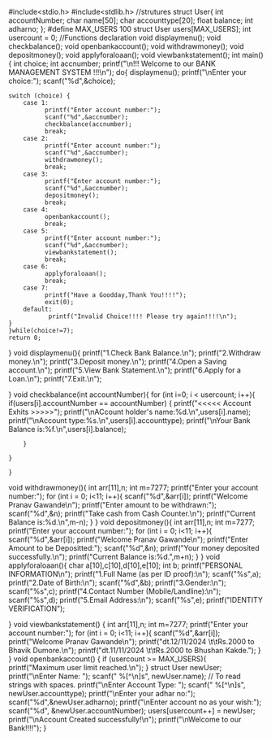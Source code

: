 #include<stdio.h>
#include<stdlib.h>
//strutures
struct User{
        int accountNumber;
        char name[50];
        char accounttype[20];
        float balance;
        int adharno;
    };
#define MAX_USERS 100
struct User users[MAX_USERS];
int usercount = 0;
//Functions declaration
void displaymenu();
void checkbalance();
void openbankaccount();
void withdrawmoney();
void depositmoney();
void applyforaloaan();
void viewbankstatement();
int main()
{ 
    int choice;
    int accnumber;
    printf("\n!!! Welcome to our BANK MANAGEMENT SYSTEM !!!\n");
   do{
    displaymenu();
    printf("\nEnter your choice:");
    scanf("%d",&choice);

    switch (choice) {
        case 1:
              printf("Enter account number:");
              scanf("%d",&accnumber);
              checkbalance(accnumber);
              break;
        case 2:
              printf("Enter account number:");
              scanf("%d",&accnumber);
              withdrawmoney();
              break;
        case 3:
              printf("Enter account number:");
              scanf("%d",&accnumber);
              depositmoney();
              break;
        case 4:
              openbankaccount();
              break;
        case 5:
              printf("Enter account number:");
              scanf("%d",&accnumber);
              viewbankstatement();
              break;
        case 6:
              applyforaloaan();
              break;
        case 7:
              printf("Have a Goodday,Thank You!!!!");
              exit(0);
        default:
               printf("Invalid Choice!!!! Please try again!!!!\n");
    }
    }while(choice!=7);
    return 0;
}
void displaymenu(){
    printf("1.Check Bank Balance.\n");
    printf("2.Withdraw money.\n");
    printf("3.Deposit money.\n");
    printf("4.Open a Saving account.\n");
    printf("5.View Bank Statement.\n");
    printf("6.Apply for a Loan.\n");
    printf("7.Exit.\n");

}
void checkbalance(int accountNumber){
    for (int i=0; i < usercount; i++){
        if(users[i].accountNumber == accountNumber) {
        printf("<<<<< Account Exhits >>>>>");
        printf("\nACcount holder's name:%d.\n",users[i].name);
        printf("\nAccount type:%s.\n",users[i].accounttype);
        printf("\nYour Bank Balance is:%f.\n",users[i].balance);

        }
        
    }
    
    }
  
void withdrawmoney(){
    int arr[11],n;
    int m=7277;
    printf("Enter your account number:");
    for (int i = 0; i<11; i++){
        scanf("%d",&arr[i]);
    printf("Welcome Pranav Gawande\n");
    printf("Enter amount to be withdrawn:");
    scanf("%d",&n);
    printf("Take cash from Cash Counter.\n");
    printf("Current Balance is:%d.\n",m-n);
}
}
void depositmoney(){
    int arr[11],n;
    int m=7277;
    printf("Enter your account number:");
    for (int i = 0; i<11; i++){
    scanf("%d",&arr[i]);
    printf("Welcome Pranav Gawande\n");
    printf("Enter Amount to be Depositted:");
    scanf("%d",&n);
    printf("Your money deposited successfully.\n");
    printf("Current Balance is:%d.",m+n);
}
}
void applyforaloaan(){
    char a[10],c[10],d[10],e[10];
    int b;
    printf("PERSONAL INFORMATION\n");
    printf("1.Full Name (as per ID proof):\n");
    scanf("%s",a);
    printf("2.Date of Birth:\n");
    scanf("%d",&b);
    printf("3.Gender:\n");
    scanf("%s",c);
    printf("4.Contact Number (Mobile/Landline):\n");
    scanf("%s",d);
    printf("5.Email Address:\n");
    scanf("%s",e);
    printf("IDENTITY VERIFICATION");

}
void viewbankstatement()
{
    int arr[11],n;
    int m=7277;
    printf("Enter your account number:");
    for (int i = 0; i<11; i++){
    scanf("%d",&arr[i]);
    printf("Welcome Pranav Gawande\n");
    printf("dt.12/11/2024 \t\tRs.2000 to Bhavik Dumore.\n");
    printf("dt.11/11/2024 \t\tRs.2000 to Bhushan Kakde.");
}
}
void openbankaccount()
{
    if (usercount >= MAX_USERS){
        printf("Maximum user limit reached.\n");
    }
    struct User newUser;
    printf("\nEnter Name: ");
    scanf(" %[^\n]s", newUser.name); // To read strings with spaces.
    printf("\nEnter Account Type: ");
    scanf(" %[^\n]s", newUser.accounttype);
    printf("\nEnter your adhar no:");
    scanf("%d",&newUser.adharno);
    printf("\nEnter account no as your wish:");
    scanf("%d", &newUser.accountNumber);
    users[usercount++] = newUser;
    printf("\nAccount Created successfully!\n");
    printf("\nWelcome to our Bank!!!!");
}
